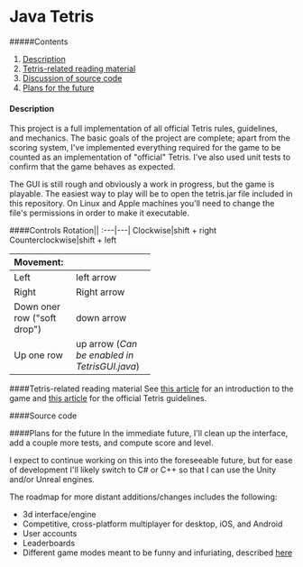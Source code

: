 <style>
table {
  width: 250px;
}
</style>


# Java Tetris

#####Contents
1. [Description](#description)
1. [Tetris-related reading material](#tetris)
1. [Discussion of source code](#code)
1. [Plans for the future](#plans)

#### Description <a name="description"></a> 

This project is a full implementation of all official Tetris rules, guidelines, and mechanics. The basic goals of the project are complete; apart from the scoring system, I've implemented everything required for the game to be counted as an implementation of "official" Tetris. I've also used unit tests to confirm that the game behaves as expected.

The GUI is still rough and obviously a work in progress, but the game is playable. The easiest way to play will be to open the tetris.jar file included in this repository. On Linux and Apple machines you'll need to change the file's permissions in order to make it executable.

####Controls
Rotation||
:---|---|
Clockwise|shift + right
Counterclockwise|shift + left

Movement:||
:---|---|
Left|left arrow|
Right|Right arrow|
Down oner row ("soft drop")| down arrow|
Up one row |up arrow (*Can be enabled in TetrisGUI.java*)

####Tetris-related reading material<a name="tetris"></a>
See [this article](https://en.wikipedia.org/wiki/Tetris) for an introduction to the game and [this article](https://tetris.wiki/Tetris_Guideline) for the official Tetris guidelines.

####Source code<a name="code"></a>


####Plans for the future
In the immediate future, I'll clean up the interface, add a couple more tests, and compute score and level.

I expect to continue working on this into the foreseeable future, but for ease of development I'll likely switch to C# or C++ so that I can use the Unity and/or Unreal engines.

The roadmap for more distant additions/changes includes the following:
* 3d interface/engine
* Competitive, cross-platform multiplayer for desktop, iOS, and Android
* User accounts
* Leaderboards
* Different game modes meant to be funny and infuriating, described [here](https://github.com/smk291/tetris/blob/master/Modes.mdhttps://github.com/smk291/tetris/blob/master/Revision%)
